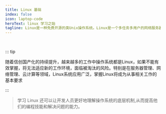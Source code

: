 ```yaml
---
title: Linux 基础
index: false
icon: laptop-code
heroText: linux 学习之始
tagline: Linux是一种免费开源的类Unix操作系统。‌Linux是一个多任务多用户的网络服务器操作系统，具有开源、免费、安全性高、稳定、性能好等特点。
---
```


<br/>

::: tip

随着信创国产化的持续提升，越来越多的工作中操作系统都是Linux，如果不能有效掌握，将无法适应新的工作环境，面临被淘汰的风险。特别是在服务器管理、网络管理、云计算等领域，Linux系统应用广泛，掌握Linux将成为从事相关工作的基本要求‌

:::

>学习 Linux 还可以让开发人员更好地理解操作系统的底层机制,从而提高他们的编程技能和解决问题的能力。